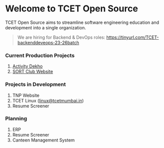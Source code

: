 # Welcome to TCET Open Source

TCET Open Source aims to streamline software engineering education and development into a single organization.

> We are hiring for Backend & DevOps roles: https://tinyurl.com/TCET-backenddeveops-23-26batch

### Current Production Projects
1. [Activity Dekho](https://activitydekho.com/)
2. [SORT Club Website](https://sort.tcetmumbai.in/)

### Projects in Development
1. TNP Website 
2. TCET Linux (linux@tcetmumbai.in)
3. Resume Screener

### Planning
1. ERP
2. Resume Screener
3. Canteen Management System
